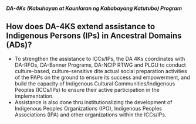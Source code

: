 ##### DA-4Ks (Kabuhayan at Kaunlaran ng Kababayang Katutubo) Program

## How does DA-4KS extend assistance to Indigenous Persons (IPs) in Ancestral Domains (ADs)?


 - To strengthen the assistance to ICCs/IPs, the DA 4Ks coordinates with DA-RFOs, DA-Banner Programs, DA-NCIP RTWG and PLGU to conduct culture-based, culture-sensitive dite actual social preparation activities of the PAPs on the ground to ensure its success and empowerment, and build the capacity of Indigenous Cultural Communities/Indigenous Peoples (ICCs/IPs) to ensure their active participation in the implementation. 
 - Assistance is also done thru institutionalizing the development of Indigenous Peoples Organizations (IPO), Indigenous Peoples Associations (IPA) and other organizations within the ICCs/IPs.
